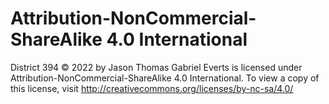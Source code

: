 Attribution-NonCommercial-ShareAlike 4.0 International
=======================================================================

District 394 © 2022 by Jason Thomas Gabriel Everts 
is licensed under Attribution-NonCommercial-ShareAlike 4.0 International. 
To view a copy of this license, 
visit http://creativecommons.org/licenses/by-nc-sa/4.0/